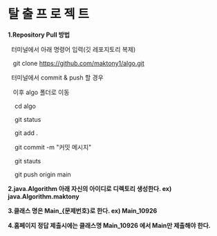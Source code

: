 # 탈 출 프 로 젝 트

**1.Repository Pull 방법**

 &nbsp;&nbsp;터미널에서 아래 명령어 입력(깃 레포지토리 복제)
 
 &nbsp;&nbsp;&nbsp;git clone https://github.com/maktony1/algo.git
  
 &nbsp;&nbsp;터미널에서 commit & push 할 경우
 
 &nbsp;&nbsp;&nbsp;이후 algo 폴더로 이동
 
 &nbsp;&nbsp;&nbsp;&nbsp;cd algo
 
 &nbsp;&nbsp;&nbsp;&nbsp;git status
 
 &nbsp;&nbsp;&nbsp;&nbsp;git add .  
 
 &nbsp;&nbsp;&nbsp;&nbsp;git commit -m "커밋 메시지"
 
 &nbsp;&nbsp;&nbsp;&nbsp;git stauts
 
 &nbsp;&nbsp;&nbsp;&nbsp;git push origin main

 

**2.java.Algorithm 아래 자신의 아이디로 디렉토리 생성한다. ex) java.Algorithm.maktony**


**3.클래스 명은 Main_{문제번호}로 한다. ex) Main_10926**


**4.홈페이지 정답 제출시에는 클래스명 Main_10926 에서 Main만 제출해야 한다.**


